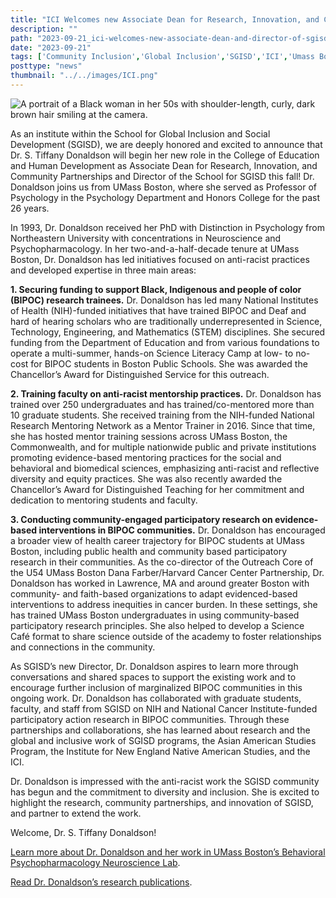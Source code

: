 ```yaml
---
title: "ICI Welcomes new Associate Dean for Research, Innovation, and Community Partnership & Director of SGISD, Dr. S. Tiffany Donaldson"
description: ""
path: "2023-09-21_ici-welcomes-new-associate-dean-and-director-of-sgisd-dr-tiffany-donaldson.md"
date: "2023-09-21"
tags: ['Community Inclusion','Global Inclusion','SGISD','ICI','Umass Boston']
posttype: "news"
thumbnail: "../../images/ICI.png"
---
```



![A portrait of a Black woman in her 50s with shoulder-length, curly, dark brown hair smiling at the camera.](/imgaes/1_wqxanfvz7y-a_rgduitagw-73w.jpg)

As an institute within the School for Global Inclusion and Social Development (SGISD), we are deeply honored and excited to announce that Dr. S. Tiffany Donaldson will begin her new role in the College of Education and Human Development as Associate Dean for Research, Innovation, and Community Partnerships and Director of the School for SGISD this fall! Dr. Donaldson joins us from UMass Boston, where she served as Professor of Psychology in the Psychology Department and Honors College for the past 26 years.

In 1993, Dr. Donaldson received her PhD with Distinction in Psychology from Northeastern University with concentrations in Neuroscience and Psychopharmacology. In her two-and-a-half-decade tenure at UMass Boston, Dr. Donaldson has led initiatives focused on anti-racist practices and developed expertise in three main areas:

**1\. Securing funding to support Black, Indigenous and people of color (BIPOC) research trainees.** Dr. Donaldson has led many National Institutes of Health (NIH)-funded initiatives that have trained BIPOC and Deaf and hard of hearing scholars who are traditionally underrepresented in Science, Technology, Engineering, and Mathematics (STEM) disciplines. She secured funding from the Department of Education and from various foundations to operate a multi-summer, hands-on Science Literacy Camp at low- to no-cost for BIPOC students in Boston Public Schools. She was awarded the Chancellor’s Award for Distinguished Service for this outreach.

**2\. Training faculty on anti-racist mentorship practices.** Dr. Donaldson has trained over 250 undergraduates and has trained/co-mentored more than 10 graduate students. She received training from the NIH-funded National Research Mentoring Network as a Mentor Trainer in 2016. Since that time, she has hosted mentor training sessions across UMass Boston, the Commonwealth, and for multiple nationwide public and private institutions promoting evidence-based mentoring practices for the social and behavioral and biomedical sciences, emphasizing anti-racist and reflective diversity and equity practices. She was also recently awarded the Chancellor’s Award for Distinguished Teaching for her commitment and dedication to mentoring students and faculty.

**3\. Conducting community-engaged participatory research on evidence-based interventions in BIPOC communities.** Dr. Donaldson has encouraged a broader view of health career trajectory for BIPOC students at UMass Boston, including public health and community based participatory research in their communities. As the co-director of the Outreach Core of the U54 UMass Boston Dana Farber/Harvard Cancer Center Partnership, Dr. Donaldson has worked in Lawrence, MA and around greater Boston with community- and faith-based organizations to adapt evidenced-based interventions to address inequities in cancer burden. In these settings, she has trained UMass Boston undergraduates in using community-based participatory research principles. She also helped to develop a Science Café format to share science outside of the academy to foster relationships and connections in the community.

As SGISD’s new Director, Dr. Donaldson aspires to learn more through conversations and shared spaces to support the existing work and to encourage further inclusion of marginalized BIPOC communities in this ongoing work. Dr. Donaldson has collaborated with graduate students, faculty, and staff from SGISD on NIH and National Cancer Institute-funded participatory action research in BIPOC communities. Through these partnerships and collaborations, she has learned about research and the global and inclusive work of SGISD programs, the Asian American Studies Program, the Institute for New England Native American Studies, and the ICI.

Dr. Donaldson is impressed with the anti-racist work the SGISD community has begun and the commitment to diversity and inclusion. She is excited to highlight the research, community partnerships, and innovation of SGISD, and partner to extend the work.

Welcome, Dr. S. Tiffany Donaldson!

[Learn more about Dr. Donaldson and her work in UMass Boston’s Behavioral Psychopharmacology Neuroscience Lab](https://href.li/?https%3A%2F%2Fwww.umb.edu%2Flab-donaldson%2Fpeople%2F=).

[Read Dr. Donaldson’s research publications](https://href.li/?https%3A%2F%2Fwww.researchgate.net%2Fprofile%2FTiffany-Donaldson=).
